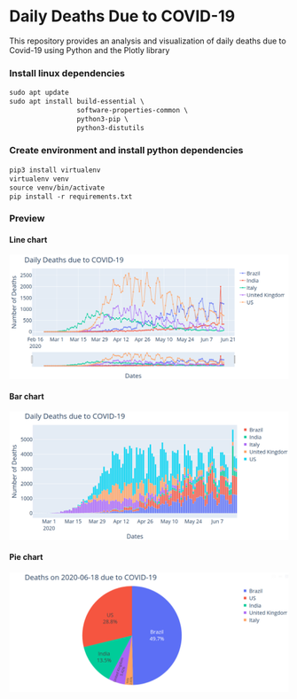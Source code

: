 # Daily Deaths Due to COVID-19
This repository provides an analysis and visualization of daily deaths due to Covid-19 using Python and the Plotly library

### Install linux dependencies

```shell script
sudo apt update
sudo apt install build-essential \
                 software-properties-common \
                 python3-pip \
                 python3-distutils
```

### Create environment and install python dependencies

```shell script
pip3 install virtualenv
virtualenv venv
source venv/bin/activate
pip install -r requirements.txt
```

### Preview

#### Line chart

![](./screenshots/chart1.png)

#### Bar chart

![](./screenshots/chart2.png)

#### Pie chart

![](./screenshots/chart3.png)
